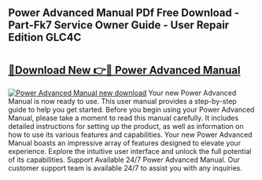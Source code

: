 ## Power Advanced Manual PDf Free Download - Part-Fk7 Service Owner Guide - User Repair Edition GLC4C

# <h2><a href="http://cf16247.oget.top/?id=Power+Advanced+Manual">🔗Download New 👉🔴 Power Advanced Manual</a></h2>

[![Power Advanced Manual new download](https://i.imgur.com/5g1atiW.png)](http://cf16247.oget.top/?id=Power+Advanced+Manual)
Your new Power Advanced Manual is now ready to use. This user manual provides a step-by-step guide to help you get started. Before you begin using your Power Advanced Manual, please take a moment to read this manual carefully. It includes detailed instructions for setting up the product, as well as information on how to use its various features and capabilities. Your new Power Advanced Manual boasts an impressive array of features designed to elevate your experience. Explore the intuitive user interface and unlock the full potential of its capabilities. Support Available 24/7 Power Advanced Manual. Our customer support team is available 24/7 to assist you with any inquiries.
